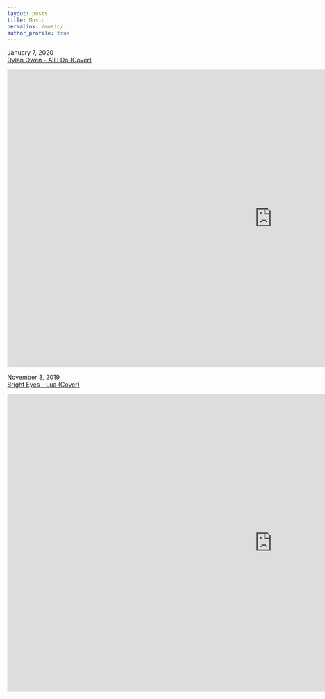 ```yaml
---
layout: posts
title: Music
permalink: /music/
author_profile: true
---
```


January 7, 2020  
[Dylan Owen - All I Do (Cover)](/music/allido)  
<iframe width="1220" height="686" src="https://www.youtube.com/embed/sWTbCrOsKDI" frameborder="0" allow="accelerometer; autoplay; encrypted-media; gyroscope; picture-in-picture" allowfullscreen></iframe>  

November 3, 2019    
[Bright Eyes - Lua (Cover)](/music/lua)  
<iframe width="1220" height="686" src="https://www.youtube.com/embed/xVdBy2GNWx8" frameborder="0" allow="accelerometer; autoplay; encrypted-media; gyroscope; picture-in-picture" allowfullscreen></iframe>
